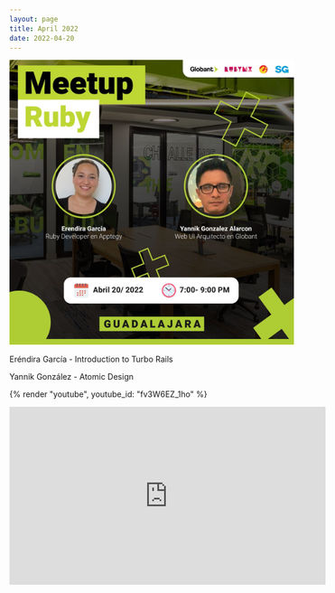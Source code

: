 ```yaml
---
layout: page
title: April 2022
date: 2022-04-20
---
```


![](/images/eventos/abril_22.png)

Eréndira García - Introduction to Turbo Rails

Yannik González - Atomic Design

{% render "youtube", youtube_id: "fv3W6EZ_1ho" %}

<iframe width="560" height="315" src="https://www.youtube.com/embed/fv3W6EZ_1ho" title="YouTube video player" frameborder="0" allow="accelerometer; autoplay; clipboard-write; encrypted-media; gyroscope; picture-in-picture; web-share" allowfullscreen></iframe>
